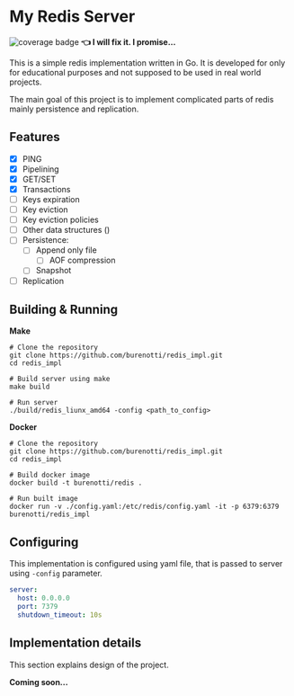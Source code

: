 # My Redis Server

![coverage badge](https://img.shields.io/endpoint?url=https://gist.githubusercontent.com/burenotti/cdabc4087e0fb9c2ec9c827cef65974e/raw/redis_impl__refs_heads_master.json)
**👈 I will fix it. I promise...**

This is a simple redis implementation written in Go.
It is developed for only for educational purposes and not supposed to be used in real world projects.

The main goal of this project is to implement complicated parts of redis mainly persistence and replication.

## Features

- [x] PING
- [x] Pipelining
- [x] GET/SET
- [x] Transactions
- [ ] Keys expiration
- [ ] Key eviction
- [ ] Key eviction policies
- [ ] Other data structures ()
- [ ] Persistence:
    - [ ] Append only file
        - [ ] AOF compression
    - [ ] Snapshot
- [ ] Replication

## Building & Running

**Make**

```shell
# Clone the repository
git clone https://github.com/burenotti/redis_impl.git
cd redis_impl

# Build server using make
make build

# Run server
./build/redis_liunx_amd64 -config <path_to_config>
```

**Docker**

```shell
# Clone the repository
git clone https://github.com/burenotti/redis_impl.git
cd redis_impl

# Build docker image
docker build -t burenotti/redis .

# Run built image 
docker run -v ./config.yaml:/etc/redis/config.yaml -it -p 6379:6379 burenotti/redis_impl
```

## Configuring

This implementation is configured using yaml file, that is passed to server using `-config` parameter.

```yaml
server:
  host: 0.0.0.0
  port: 7379
  shutdown_timeout: 10s
```

## Implementation details

This section explains design of the project.

**Coming soon...**